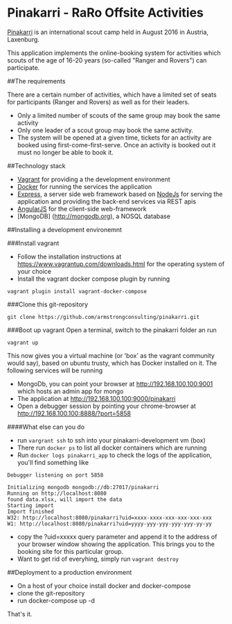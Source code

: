 # Pinakarri - RaRo Offsite Activities

[Pinakarri](http://www.pinakarri.at) is an international scout camp held in August 2016 in Austria, Laxenburg.

This application implements the online-booking system for activities which scouts of the age of 16-20 years (so-called "Ranger and Rovers") can participate.

##The requirements

There are a certain number of activities, which have a limited set of seats for participants (Ranger and Rovers) as well as for their leaders.

* Only a limited number of scouts of the same group may book the same activity
* Only one leader of a scout group may book the same activity.
* The system will be opened at a given time, tickets for an activity are booked using first-come-first-serve. Once an activity is booked out it must no longer be able to book it.

##Technology stack

* [Vagrant](http://www.vagrantup.com) for providing a the development environment
* [Docker](http://www.docker.com) for running the services the application
* [Express](http://expressjs.com), a server side web framework based on [NodeJs](http://nodejs.org/) for serving the application and providing the back-end services via REST apis
* [AngularJS](http://angularjs.org) for the client-side web-framework
* [MongoDB] (http://mongodb.org), a NOSQL database


##Installing a development environemnt

###Install vagrant
* Follow the installation instructions at https://www.vagrantup.com/downloads.html for the operating system of your choice
* Install the vagrant docker compose plugin by running
```
vagrant plugin install vagrant-docker-compose
```

###Clone this git-repository
```
git clone https://github.com/armstrongconsulting/pinakarri.git
```

###Boot up vagrant
Open a terminal, switch to the pinakarri folder an run

```
vagrant up
````

This now gives you a virtual machine (or 'box' as the vagrant community would say), based on ubuntu trusty, which has Docker installed on it. The following services will be running

* MongoDb, you can point your browser at http://192.168.100.100:9001 which hosts an admin app for mongo
* The application at http://192.168.100.100:9000/pinakarri
* Open a debugger session by pointing your chrome-browser at http://192.168.100.100:8888/?port=5858

####What else can you do

* run ```vargrant ssh``` to ssh into your pinakarri-development vm (box)
* There run ```docker ps``` to list all docker containers which are running
* Run ```docker logs pinakarri_app``` to check the logs of the application, you'll find something like 

```
Debugger listening on port 5858

Initializing mongodb mongodb://db:27017/pinakarri
Running on http://localhost:8080
found data.xlsx, will import the data
Starting import
Import finished
W32: http://localhost:8080/pinakarri?uid=xxxx-xxxx-xxx-xxx-xxx-xxx
W1: http://localhost:8080/pinakarri?uid=yyyy-yyy-yyy-yyy-yyy-yy-yy
```
* copy the ?uid=xxxxx query parameter and append it to the address of your browser window showing the application. This brings you to the booking site for this particular group.
* Want to get rid of everyhing, simply run ```vagrant destroy```


##Deployment to a production environment
* On a host of your choice install docker and docker-compose
* clone the git-repository
* run docker-compose up -d

That's it.
